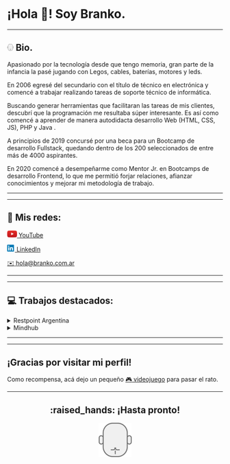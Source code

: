 # ¡Hola :wave:! Soy **Branko**.
---

## <img src="assets/branko_15x16.png"> Bio. </h2>

Apasionado por la tecnología desde que tengo memoria, gran parte de la infancia la pasé jugando con Legos, cables, baterías, motores y leds.

En 2006 egresé del secundario con el título de técnico en electrónica y comencé a trabajar realizando tareas de soporte técnico de informática.

Buscando generar herramientas que facilitaran las tareas de mis clientes, descubrí que la programación me resultaba súper interesante. Es así como comencé a aprender de manera autodidacta desarrollo Web (HTML, CSS, JS), PHP y Java .

A principios de 2019 concursé por una beca para un Bootcamp de desarrollo Fullstack, quedando dentro de los 200 seleccionados de entre más de 4000 aspirantes. 

En 2020 comencé a desempeñarme como Mentor Jr. en Bootcamps de desarrollo Frontend, lo que me permitió forjar relaciones, afianzar conocimientos y mejorar mi metodología de trabajo.

---
---

## :link: Mis redes:

<!-- ~~www.branko.com.ar~~ (En construcción) -->

[<img src="assets/youtube.png" height="16"> YouTube](https://youtube.com/brankoh "Acá subo mis tutoriales")

[<img src="assets/linkedin_18x16.png"> LinkedIn][linkedin]

[:envelope: hola@branko.com.ar](mailto:hola@branko.com.ar)


---
---

## :computer: Trabajos destacados:




<details>
<summary>Restpoint Argentina</summary>

<img src="assets/restpoint_63x80.png">

Fundador | 2009 - presente

Reparación de equipos informáticos, celulares, monitores. 

Soporte técnico de redes, 

https://www.restpoint.com.ar
 
</details>


<details>
<summary>Mindhub</summary>

<img src="assets/mindhub_160x80.jpg">

Mentor FrontEnd | 2020 - presente

Dictado de workshops y acompañamiento de los alumnos a lo largo de la cursada.

Junto con mi colega recopilamos algunos ejemplos utilizados en clase para que los alumnos los tengan al alcance de la mano:

https://brankohbk.github.io/snippets/
 
</details>

---
---

## ¡Gracias por visitar mi perfil!

Como recompensa, acá dejo un pequeño [:video_game: videojuego][webario] para pasar el rato.

---

<h2 align="center">:raised_hands: ¡Hasta pronto!</h2>

<p align="center">
  <img src="assets/branko_67x80.png">
</p>


<!-- Referencias -->
[linkedin]: https://www.linkedin.com/in/branko-haberkon/
[webario]: https://brankohbk.github.io/webario/